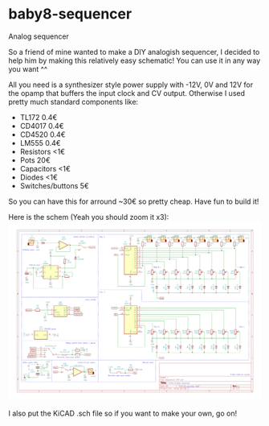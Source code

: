# baby8-sequencer
Analog sequencer


 So a friend of mine wanted to make a DIY analogish sequencer, I decided to help him by making this relatively easy schematic! You can use it in any way you want ^^
 
 All you need is a synthesizer style power supply with -12V, 0V and 12V for the opamp that buffers the input clock and CV output. Otherwise I used pretty much standard components like:
  - TL172 0.4€
  - CD4017 0.4€
  - CD4520 0.4€
  - LM555 0.4€
  - Resistors <1€
  - Pots 20€
  - Capacitors <1€
  - Diodes <1€
  - Switches/buttons 5€
  
  So you can have this for arround ~30€ so pretty cheap. Have fun to build it!
  
  Here is the schem (Yeah you should zoom it x3):
  ![](schematic.png)
  
  I also put the KiCAD .sch file so if you want to make your own, go on!
